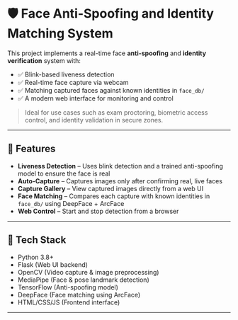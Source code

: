 # 🛡️ Face Anti-Spoofing and Identity Matching System

This project implements a real-time face **anti-spoofing** and **identity verification** system with:

- ✅ Blink-based liveness detection
- ✅ Real-time face capture via webcam
- ✅ Matching captured faces against known identities in `face_db/`
- ✅ A modern web interface for monitoring and control

> Ideal for use cases such as exam proctoring, biometric access control, and identity validation in secure zones.

---

## 🚀 Features

- **Liveness Detection** – Uses blink detection and a trained anti-spoofing model to ensure the face is real
- **Auto-Capture** – Captures images only after confirming real, live faces
- **Capture Gallery** – View captured images directly from a web UI
- **Face Matching** – Compares each capture with known identities in `face_db/` using DeepFace + ArcFace
- **Web Control** – Start and stop detection from a browser

---

## 🧠 Tech Stack

- Python 3.8+
- Flask (Web UI backend)
- OpenCV (Video capture & image preprocessing)
- MediaPipe (Face & pose landmark detection)
- TensorFlow (Anti-spoofing model)
- DeepFace (Face matching using ArcFace)
- HTML/CSS/JS (Frontend interface)

---



